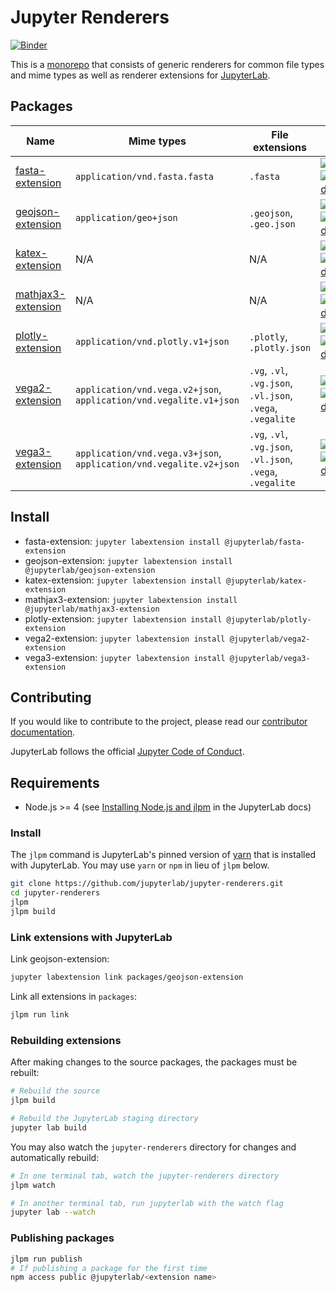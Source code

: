 # Jupyter Renderers

[![Binder](https://beta.mybinder.org/badge.svg)](https://mybinder.org/v2/gh/jupyterlab/jupyter-renderers/master?urlpath=lab/tree/notebooks)

This is a [monorepo](https://github.com/lerna/lerna#what-does-a-lerna-repo-look-like) that consists of generic renderers for common file types and mime types as well as renderer extensions for [JupyterLab](https://github.com/jupyterlab/jupyterlab).

## Packages

| Name                                              | Mime types                                                         | File extensions                                            | Info                                                                                                                                                                                                                                                                                       |
| ------------------------------------------------- | ------------------------------------------------------------------ | ---------------------------------------------------------- | ------------------------------------------------------------------------------------------------------------------------------------------------------------------------------------------------------------------------------------------------------------------------------------------ |
| [fasta-extension](packages/fasta-extension)       | `application/vnd.fasta.fasta`                                      | `.fasta`                                                   | [![Version](https://img.shields.io/npm/v/@jupyterlab/fasta-extension.svg)](https://www.npmjs.com/package/@jupyterlab/fasta-extension) [![Downloads](https://img.shields.io/npm/dm/@jupyterlab/fasta-extension.svg)](https://www.npmjs.com/package/@jupyterlab/fasta-extension)             |
| [geojson-extension](packages/geojson-extension)   | `application/geo+json`                                             | `.geojson`, `.geo.json`                                    | [![Version](https://img.shields.io/npm/v/@jupyterlab/geojson-extension.svg)](https://www.npmjs.com/package/@jupyterlab/geojson-extension) [![Downloads](https://img.shields.io/npm/dm/@jupyterlab/geojson-extension.svg)](https://www.npmjs.com/package/@jupyterlab/geojson-extension)     |
| [katex-extension](packages/katex-extension)       | N/A                                                                | N/A                                                        | [![Version](https://img.shields.io/npm/v/@jupyterlab/katex-extension.svg)](https://www.npmjs.com/package/@jupyterlab/katex-extension) [![Downloads](https://img.shields.io/npm/dm/@jupyterlab/katex-extension.svg)](https://www.npmjs.com/package/@jupyterlab/katex-extension)             |
| [mathjax3-extension](packages/mathjax3-extension) | N/A                                                                | N/A                                                        | [![Version](https://img.shields.io/npm/v/@jupyterlab/mathjax3-extension.svg)](https://www.npmjs.com/package/@jupyterlab/mathjax3-extension) [![Downloads](https://img.shields.io/npm/dm/@jupyterlab/mathjax3-extension.svg)](https://www.npmjs.com/package/@jupyterlab/mathjax3-extension) |
| [plotly-extension](packages/plotly-extension)     | `application/vnd.plotly.v1+json`                                   | `.plotly`, `.plotly.json`                                  | [![Version](https://img.shields.io/npm/v/@jupyterlab/plotly-extension.svg)](https://www.npmjs.com/package/@jupyterlab/plotly-extension) [![Downloads](https://img.shields.io/npm/dm/@jupyterlab/plotly-extension.svg)](https://www.npmjs.com/package/@jupyterlab/plotly-extension)         |
| [vega2-extension](packages/vega2-extension)       | `application/vnd.vega.v2+json`, `application/vnd.vegalite.v1+json` | `.vg`, `.vl`, `.vg.json`, `.vl.json`, `.vega`, `.vegalite` | [![Version](https://img.shields.io/npm/v/@jupyterlab/vega2-extension.svg)](https://www.npmjs.com/package/@jupyterlab/vega2-extension) [![Downloads](https://img.shields.io/npm/dm/@jupyterlab/vega2-extension.svg)](https://www.npmjs.com/package/@jupyterlab/vega2-extension)             |
| [vega3-extension](packages/vega3-extension)       | `application/vnd.vega.v3+json`, `application/vnd.vegalite.v2+json` | `.vg`, `.vl`, `.vg.json`, `.vl.json`, `.vega`, `.vegalite` | [![Version](https://img.shields.io/npm/v/@jupyterlab/vega3-extension.svg)](https://www.npmjs.com/package/@jupyterlab/vega3-extension) [![Downloads](https://img.shields.io/npm/dm/@jupyterlab/vega3-extension.svg)](https://www.npmjs.com/package/@jupyterlab/vega3-extension)             |

## Install

* fasta-extension: `jupyter labextension install @jupyterlab/fasta-extension`
* geojson-extension: `jupyter labextension install @jupyterlab/geojson-extension`
* katex-extension: `jupyter labextension install @jupyterlab/katex-extension`
* mathjax3-extension: `jupyter labextension install @jupyterlab/mathjax3-extension`
* plotly-extension: `jupyter labextension install @jupyterlab/plotly-extension`
* vega2-extension: `jupyter labextension install @jupyterlab/vega2-extension`
* vega3-extension: `jupyter labextension install @jupyterlab/vega3-extension`

## Contributing

If you would like to contribute to the project, please read our [contributor documentation](https://github.com/jupyterlab/jupyterlab/blob/master/CONTRIBUTING.md).

JupyterLab follows the official [Jupyter Code of Conduct](https://github.com/jupyter/governance/blob/master/conduct/code_of_conduct.md).

## Requirements

* Node.js >= 4 (see [Installing Node.js and jlpm](https://github.com/jupyterlab/jupyterlab/blob/master/CONTRIBUTING.md#installing-nodejs-and-jlpm) in the JupyterLab docs)

### Install

The `jlpm` command is JupyterLab's pinned version of
[yarn](https://yarnpkg.com/) that is installed with JupyterLab. You may use
`yarn` or `npm` in lieu of `jlpm` below.

```bash
git clone https://github.com/jupyterlab/jupyter-renderers.git
cd jupyter-renderers
jlpm
jlpm build
```

### Link extensions with JupyterLab

Link geojson-extension:

```bash
jupyter labextension link packages/geojson-extension
```

Link all extensions in `packages`:

```bash
jlpm run link
```

### Rebuilding extensions

After making changes to the source packages, the packages must be rebuilt:

```bash
# Rebuild the source
jlpm build

# Rebuild the JupyterLab staging directory
jupyter lab build
```

You may also watch the `jupyter-renderers` directory for changes and automatically rebuild:

```bash
# In one terminal tab, watch the jupyter-renderers directory
jlpm watch

# In another terminal tab, run jupyterlab with the watch flag
jupyter lab --watch
```

### Publishing packages

```bash
jlpm run publish
# If publishing a package for the first time
npm access public @jupyterlab/<extension name>
```
